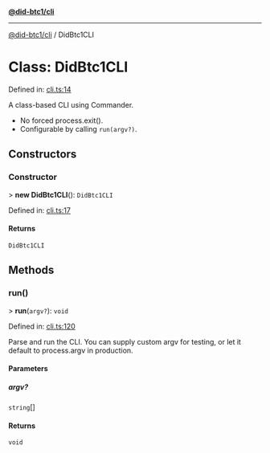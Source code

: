 [**@did-btc1/cli**](../README.md)

***

[@did-btc1/cli](../globals.md) / DidBtc1CLI

# Class: DidBtc1CLI

Defined in: [cli.ts:14](https://github.com/dcdpr/did-btc1-js/blob/4ab6f9915d95beed9bc633644c9db1539395f512/packages/cli/src/cli.ts#L14)

A class-based CLI using Commander.
- No forced process.exit().
- Configurable by calling `run(argv?)`.

## Constructors

### Constructor

&gt; **new DidBtc1CLI**(): `DidBtc1CLI`

Defined in: [cli.ts:17](https://github.com/dcdpr/did-btc1-js/blob/4ab6f9915d95beed9bc633644c9db1539395f512/packages/cli/src/cli.ts#L17)

#### Returns

`DidBtc1CLI`

## Methods

### run()

&gt; **run**(`argv?`): `void`

Defined in: [cli.ts:120](https://github.com/dcdpr/did-btc1-js/blob/4ab6f9915d95beed9bc633644c9db1539395f512/packages/cli/src/cli.ts#L120)

Parse and run the CLI.
You can supply custom argv for testing, or let it default to process.argv in production.

#### Parameters

##### argv?

`string`[]

#### Returns

`void`
